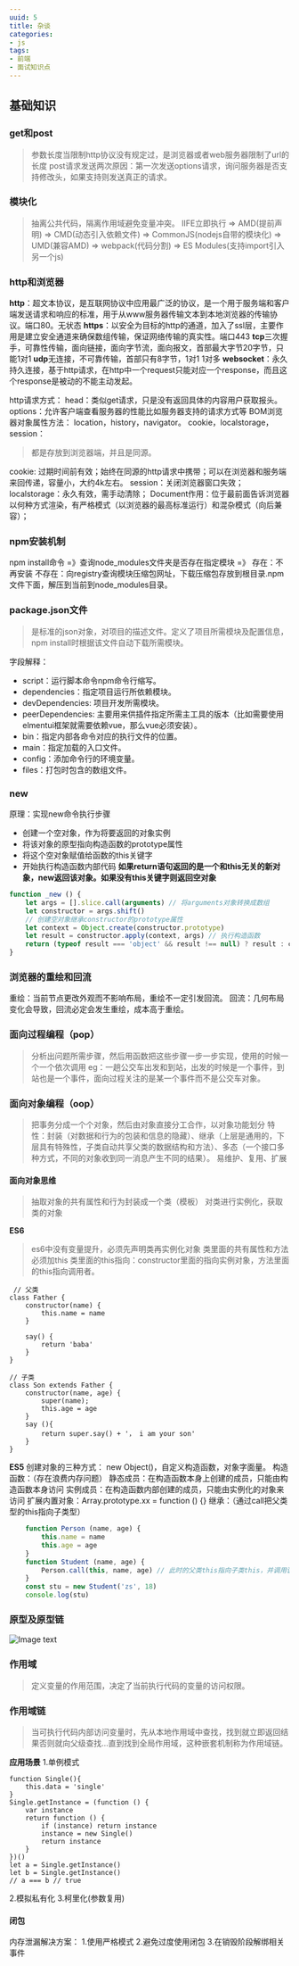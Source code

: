 ```yaml
---
uuid: 5
title: 杂谈
categories:
- js
tags:
- 前端
- 面试知识点
---
```

## 基础知识

### get和post
>参数长度当限制http协议没有规定过，是浏览器或者web服务器限制了url的长度
> post请求发送两次原因：第一次发送options请求，询问服务器是否支持修改头，如果支持则发送真正的请求。

### 模块化
>抽离公共代码，隔离作用域避免变量冲突。
> IIFE立即执行 => AMD(提前声明) => CMD(动态引入依赖文件) => CommonJS(nodejs自带的模块化) => UMD(兼容AMD) => webpack(代码分割) => ES Modules(支持import引入另一个js)

### http和浏览器

**http**：超文本协议，是互联网协议中应用最广泛的协议，是一个用于服务端和客户端发送请求和响应的标准，用于从www服务器传输文本到本地浏览器的传输协议。端口80。无状态
**https**：以安全为目标的http的通道，加入了ssl层，主要作用是建立安全通道来确保数组传输，保证网络传输的真实性。端口443
**tcp**三次握手，可靠性传输，面向链接，面向字节流，面向报文，首部最大字节20字节，只能1对1
**udp**无连接，不可靠传输，首部只有8字节，1对1 1对多
**websocket**：永久持久连接，基于http请求，在http中一个request只能对应一个response，而且这个response是被动的不能主动发起。

http请求方式：
head：类似get请求，只是没有返回具体的内容用户获取报头。
options：允许客户端查看服务器的性能比如服务器支持的请求方式等
BOM浏览器对象属性方法：
location，history，navigator。
cookie，localstorage，session：

> 都是存放到浏览器端，并且是同源。

cookie: 过期时间前有效；始终在同源的http请求中携带；可以在浏览器和服务端来回传递，容量小，大约4k左右。
session：关闭浏览器窗口失效；
localstorage：永久有效，需手动清除；
Document作用：位于最前面告诉浏览器以何种方式渲染，有严格模式（以浏览器的最高标准运行）和混杂模式（向后兼容）；

### npm安装机制
npm install命令 =》查询node_modules文件夹是否存在指定模块 =》
存在：不再安装
不存在：向registry查询模块压缩包网址，下载压缩包存放到根目录.npm文件下面，解压到当前到node_modules目录。
### package.json文件

> 是标准的json对象，对项目的描述文件。定义了项目所需模块及配置信息，npm install时根据该文件自动下载所需模块。

字段解释：

* script：运行脚本命令npm命令行缩写。
* dependencies：指定项目运行所依赖模块。
* devDependencies: 项目开发所需模块。
* peerDependencies: 主要用来供插件指定所需主工具的版本（比如需要使用elmentui框架就需要依赖vue，那么vue必须安装）。
* bin：指定内部各命令对应的执行文件的位置。
* main：指定加载的入口文件。
* config：添加命令行的环境变量。
* files：打包时包含的数组文件。

### new

原理：实现new命令执行步骤

* 创建一个空对象，作为将要返回的对象实例
* 将该对象的原型指向构造函数的prototype属性
* 将这个空对象赋值给函数的this关键字
* 开始执行构造函数内部代码
**如果return语句返回的是一个和this无关的新对象，new返回该对象。如果没有this关键字则返回空对象**
```js
function _new () {
    let args = [].slice.call(arguments) // 将arguments对象转换成数组
    let constructor = args.shift()
    // 创建空对象继承constructor的prototype属性
    let context = Object.create(constructor.prototype)
    let result = constructor.apply(context, args) // 执行构造函数
    return (typeof result === 'object' && result !== null) ? result : context // 如果返回结果是对象，就直接返回，否则返回 context对象
}
```
### 浏览器的重绘和回流
重绘：当前节点更改外观而不影响布局，重绘不一定引发回流。
回流：几何布局变化会导致，回流必定会发生重绘，成本高于重绘。

### 面向过程编程（pop）
> 分析出问题所需步骤，然后用函数把这些步骤一步一步实现，使用的时候一个一个依次调用
> eg：一趟公交车出发和到站，出发的时候是一个事件，到站也是一个事件，面向过程关注的是某一个事件而不是公交车对象。


### 面向对象编程（oop）
> 把事务分成一个个对象，然后由对象直接分工合作，以对象功能划分
> 特性：封装（对数据和行为的包装和信息的隐藏）、继承（上层是通用的，下层具有特殊性，子类自动共享父类的数据结构和方法）、多态（一个接口多种方式，不同的对象收到同一消息产生不同的结果）。
> 易维护、复用、扩展

#### 面向对象思维
> 抽取对象的共有属性和行为封装成一个类（模板）
> 对类进行实例化，获取类的对象

**ES6**
> es6中没有变量提升，必须先声明类再实例化对象
> 类里面的共有属性和方法必须加this
> 类里面的this指向：constructor里面的指向实例对象，方法里面的this指向调用者。
```ecmascript 6
 // 父类
class Father {
    constructor(name) {
        this.name = name
    }

    say() {
        return 'baba'
    }
}

// 子类
class Son extends Father {
    constructor(name, age) {
        super(name);
        this.age = age
    }
    say (){
        return super.say() + '， i am your son'
    }
}
```
**ES5**
创建对象的三种方式： new Object()，自定义构造函数，对象字面量。
构造函数：（存在浪费内存问题）
    静态成员：在构造函数本身上创建的成员，只能由构造函数本身访问
    实例成员：在构造函数内部创建的成员，只能由实例化的对象来访问
    扩展内置对象：Array.prototype.xx = function () {}
    继承：（通过call把父类型的this指向子类型）
```js
    function Person (name, age) {
        this.name = name
        this.age = age
    }
    function Student (name, age) {
        Person.call(this, name, age) // 此时的父类this指向子类this，并调用该函数
    }
    const stu = new Student('zs', 18)
    console.log(stu)
```

### 原型及原型链
![Image text](images/对象原型.png)

### 作用域
> 定义变量的作用范围，决定了当前执行代码的变量的访问权限。

### 作用域链
> 当可执行代码内部访问变量时，先从本地作用域中查找，找到就立即返回结果否则就向父级查找...直到找到全局作用域，这种嵌套机制称为作用域链。

**应用场景**
1.单例模式
```ecmascript 6
function Single(){
    this.data = 'single'
}
Single.getInstance = (function () {
    var instance
    return function () {
        if (instance) return instance
        instance = new Single()
        return instance
    }
})()
let a = Single.getInstance()
let b = Single.getInstance()
// a === b // true
```
2.模拟私有化
3.柯里化(参数复用)

#### 闭包
内存泄漏解决方案：
    1.使用严格模式
    2.避免过度使用闭包
    3.在销毁阶段解绑相关事件



